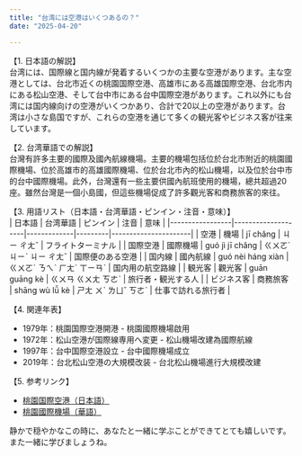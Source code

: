 ```yaml
---
title: "台湾には空港はいくつあるの？"
date: "2025-04-20"

---
```


【1. 日本語の解説】  
台湾には、国際線と国内線が発着するいくつかの主要な空港があります。主な空港としては、台北市近くの桃園国際空港、高雄市にある高雄国際空港、台北市内にある松山空港、そして台中市にある台中国際空港があります。これ以外にも台湾には国内線向けの空港がいくつかあり、合計で20以上の空港があります。台湾は小さな島国ですが、これらの空港を通じて多くの観光客やビジネス客が往来しています。

【2. 台湾華語での解説】  
台灣有許多主要的國際及國內航線機場。主要的機場包括位於台北市附近的桃園國際機場、位於高雄市的高雄國際機場、位於台北市內的松山機場，以及位於台中市的台中國際機場。此外，台灣還有一些主要供國內航班使用的機場，總共超過20座。雖然台灣是一個小島國，但這些機場促成了許多觀光客和商務旅客的來往。

【3. 用語リスト（日本語・台湾華語・ピンイン・注音・意味）】  
| 日本語          | 台湾華語           | ピンイン    | 注音    | 意味                 |
|-----------------|--------------------|-------------|---------|----------------------|
| 空港             | 機場               | jī chǎng    | ㄐㄧ ㄔㄤˇ  | フライトターミナル    |
| 国際空港         | 國際機場           | guó jì jī chǎng | ㄍㄨㄛˊ ㄐㄧˋ ㄐㄧ ㄔㄤˇ | 国際便のある空港      |
| 国内線           | 國內航線           | guó nèi háng xiàn | ㄍㄨㄛˊ ㄋㄟˋ ㄏㄤˊ ㄒㄧㄢˋ | 国内用の航空路線      |
| 観光客           | 觀光客             | guān guāng kè | ㄍㄨㄢ ㄍㄨㄤ ㄎㄜˋ | 旅行者・観光する人   |
| ビジネス客       | 商務旅客           | shāng wù lǚ kè | ㄕㄤ ㄨˋ ㄌㄩˇ ㄎㄜˋ | 仕事で訪れる旅行者   |

【4. 関連年表】  
- 1979年：桃園国際空港開港 - 桃園國際機場啟用  
- 1972年：松山空港が国際線専用へ変更 - 松山機場改建為國際航線  
- 1997年：台中国際空港設立 - 台中國際機場成立  
- 2019年：台北松山空港の大規模改装 - 台北松山機場進行大規模改建  

【5. 参考リンク】  
- [桃園国際空港（日本語）](https://www.taoyuan-airport.com/jp)  
- [桃園國際機場（華語）](https://www.taoyuan-airport.com/tw)  

静かで穏やかなこの時に、あなたと一緒に学ぶことができてとても嬉しいです。また一緒に学びましょうね。
